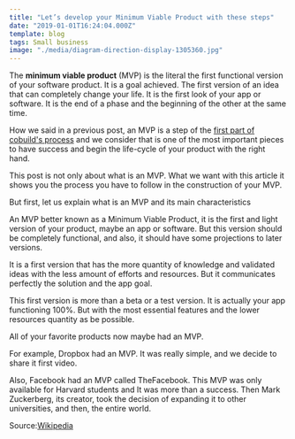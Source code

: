 ```yaml
---
title: "Let’s develop your Minimum Viable Product with these steps"
date: "2019-01-01T16:24:04.000Z"
template: blog
tags: Small business
image: "./media/diagram-direction-display-1305360.jpg"
---
```


The **minimum viable product** (MVP) is the literal the first functional version of your software product. It is a goal achieved. The first version of an idea that can completely change your life. It is the first look of your app or software. It is the end of a phase and the beginning of the other at the same time.


How we said in a previous post, an MVP is a step of the  [first part of cobuild's process](https://cobuildlab.com/blog/cobuild-process-part-1/ ) and we consider that is one of the most important pieces to have success and begin the life-cycle of your product with the right hand.

This post is not only about what is an MVP. What we want with this article it shows you the process you have to follow in the construction of your MVP.

<title-2>But first, let us explain what is an MVP and its main characteristics</title-2>

An MVP better known as a Minimum Viable Product, it is the first and light version of your product, maybe an app or software. But this version should be completely functional, and also, it should have some projections to later versions. 

It is a first version that has the more quantity of knowledge and validated ideas with the less amount of efforts and resources. But it communicates perfectly the solution and the app goal. 

This first version is more than a beta or a test version. It is actually your app functioning 100%. But with the most essential features and the lower resources quantity as be possible. 

All of your favorite products now maybe had an MVP. 

For example, Dropbox had an MVP. It was really simple, and we decide to share it first video. 

<youtube-video id="xy9nSnalvPc"></youtube-video>

Also, Facebook had an MVP called TheFacebook. This MVP was only available for Harvard students and It was more than a success. Then Mark Zuckerberg, its creator, took the decision of expanding it to other universities, and then, the entire world.




Source:[Wikipedia](https://en.wikipedia.org/wiki/IOS)




